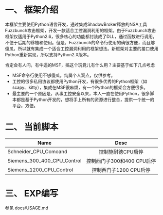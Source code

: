 
# 一、	框架介绍

本框架主要使用Python语言开发，通过集成ShadowBroker释放的NSA工具Fuzzbunch攻击框架，开发一款适合工控漏洞利用的框架。由于Fuzzbunch攻击框架仅适用于Python2.6，很多核心的功能都封装成了DLL，通过函数进行调用，不便于后期的移植和使用。但是，Fuzzbunch的命令行使用的确很方便，而且够傻瓜，所以就有集成一个适合工控漏洞利用的框架想法。新框架对主要的接口使用Python重新实现，所以支持Python2.X版本。

肯定会有人问，有牛逼的MSF，搞这个玩竟儿有什么用？主要基于如下几点考虑

* MSF命令行使用不够傻瓜，纯属个人观点，仅供参考。
* 工控的很多私用协议都使用Python开发，有很多优秀的Python框架（如scapy、kitty），集成在MSF很麻烦，有一个Python的框架会方便很多。
* 最主要的一个原因是，从事工控安全以来，本人一直在使用Python，很多脚本都是基于Python开发的，想将手上所有的资源进行整合，提供一个统一的平台，方便。


# 二、	当前脚本


| Name                                   | Desc                                    |
| ---------------------------------------|:---------------------------------------:|
| Schneider_CPU_Comoand                  | 控制施耐德CPU启停                       |
| Siemens_300_400_CPU_Control            | 控制西门子300和400 CPU启停              |
| Siemens_1200_CPU_Control               | 控制西门子1200 CPU启停                  |



# 三、	EXP编写

参见  docs/USAGE.md 
